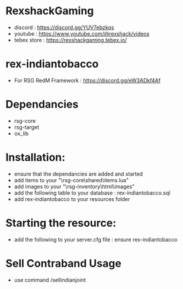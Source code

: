 # RexshackGaming
- discord : https://discord.gg/YUV7ebzkqs
- youtube : https://www.youtube.com/@rexshack/videos
- tebex store : https://rexshackgaming.tebex.io/

# rex-indiantobacco
- For RSG RedM Framework : https://discord.gg/eW3ADkf4Af

# Dependancies
- rsg-core
- rsg-target
- ox_lib

# Installation:
- ensure that the dependancies are added and started
- add items to your "\rsg-core\shared\items.lua"
- add images to your "\rsg-inventory\html\images"
- add the following table to your database : rex-indiantobacco.sql
- add rex-indiantobacco to your resources folder

# Starting the resource:
- add the following to your server.cfg file : ensure rex-indiantobacco

# Sell Contraband Usage
- use command /sellindianjoint
